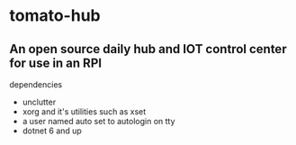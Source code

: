 # tomato-hub
## An open source daily hub and IOT control center for use in an RPI

dependencies
- unclutter
- xorg and it's utilities such as xset
- a user named auto set to autologin on tty
- dotnet 6 and up
